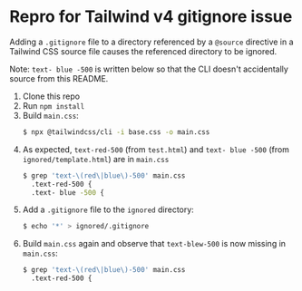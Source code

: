 # Repro for Tailwind v4 gitignore issue

Adding a `.gitignore` file to a directory referenced by a `@source` directive in a Tailwind CSS source file causes the referenced directory to be ignored.

Note: `text- blue -500` is written below so that the CLI doesn't accidentally source from this README.

1. Clone this repo
2. Run `npm install`
3. Build `main.css`:
   ```sh
   $ npx @tailwindcss/cli -i base.css -o main.css
   ```
4. As expected, `text-red-500` (from `test.html`) and `text- blue -500` (from `ignored/template.html`) are in `main.css`
   ```sh
   $ grep 'text-\(red\|blue\)-500' main.css
     .text-red-500 {
     .text- blue -500 {
   ```
5. Add a `.gitignore` file to the `ignored` directory:
   ```sh
   $ echo '*' > ignored/.gitignore
   ```
6. Build `main.css` again and observe that `text-blew-500` is now missing in `main.css`:
   ```sh
   $ grep 'text-\(red\|blue\)-500' main.css
     .text-red-500 {
   ```
